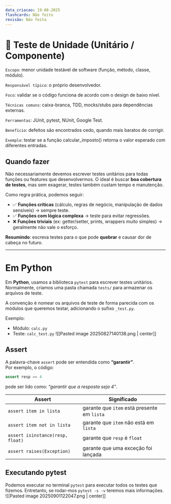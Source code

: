 ```yaml
---
data_criacao: 19-08-2025
flashcards: Não feito
revisão: Não feita
---
```

# 🔹 Teste de Unidade (Unitário / Componente)

``Escopo``: menor unidade testável de software (função, método, classe, módulo).

``Responsável típico``: o próprio desenvolvedor.

``Foco``: validar se o código funciona de acordo com o design de baixo nível.

``Técnicas comuns``: caixa-branca, TDD, mocks/stubs para dependências externas.

``Ferramentas``: JUnit, pytest, NUnit, Google Test.

``Benefício``: defeitos são encontrados cedo, quando mais baratos de corrigir.

``Exemplo``: testar se a função calcular_imposto() retorna o valor esperado com diferentes entradas.

## Quando fazer

Não necessariamente devemos escrever testes unitários para todas funções ou features que desenvolvermos. O ideal é buscar **boa cobertura de testes**, mas sem exagerar, testes também custam tempo e manutenção.

Como regra prática, podemos seguir:

- ✅ **Funções críticas** (cálculo, regras de negócio, manipulação de dados sensíveis) → sempre teste.
- ✅ **Funções com lógica complexa** → teste para evitar regressões.
- ❌ **Funções triviais** (ex: getter/setter, prints, wrappers muito simples) → geralmente não vale o esforço.

**Resumindo**: escreva testes para o que pode **quebrar** e causar dor de cabeça no futuro.

---

# Em Python

Em **Python**, usamos a biblioteca `pytest` para escrever testes unitários.  
Normalmente, criamos uma pasta chamada `tests/` para armazenar os arquivos de teste.

A convenção é nomear os arquivos de teste de forma parecida com os módulos que queremos testar, adicionando o sufixo `_test.py`.

Exemplo:
- Módulo: `calc.py`
- Teste: `calc_test.py`
![[Pasted image 20250827140138.png | center]]
## Assert

A palavra-chave `assert` pode ser entendida como **“garantir”**.  
Por exemplo, o código:

```python
assert resp == 4
```

pode ser lido como: _“garantir que a resposta seja 4”_.

| Assert                           | Significado                                 |
| -------------------------------- | ------------------------------------------- |
| `assert item in lista`           | garante que `item` está presente em `lista` |
| `assert item not in lista`       | garante que `item` não está em `lista`      |
| `assert isinstance(resp, float)` | garante que `resp` é `float`                |
| `assert raises(Exception)`       | garante que uma exceção foi lançada         |
## Executando pytest

Podemos executar no terminal `pytest` para executar todos os testes que fizemos. Entretanto, se rodar-mos `pytest -s -v` teremos mais informações.
![[Pasted image 20250901122047.png | center]]
